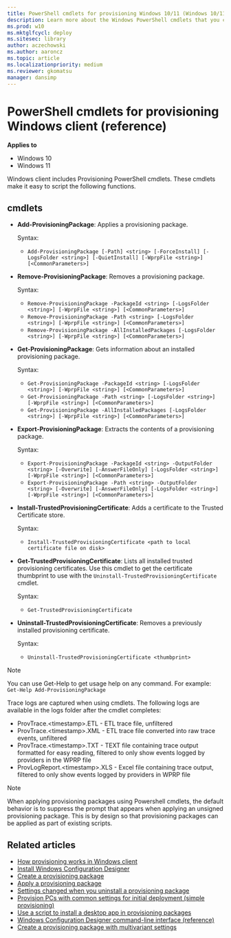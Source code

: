 ```yaml
---
title: PowerShell cmdlets for provisioning Windows 10/11 (Windows 10/11)
description: Learn more about the Windows PowerShell cmdlets that you can use with Provisioning packages on Windows10/11 client desktop devices.
ms.prod: w10
ms.mktglfcycl: deploy
ms.sitesec: library
author: aczechowski
ms.author: aaroncz
ms.topic: article
ms.localizationpriority: medium
ms.reviewer: gkomatsu
manager: dansimp
---
```


# PowerShell cmdlets for provisioning Windows client (reference)


**Applies to**

- Windows 10
- Windows 11

Windows client includes Provisioning PowerShell cmdlets. These cmdlets make it easy to script the following functions.

## cmdlets

- **Add-ProvisioningPackage**: Applies a provisioning package.

  Syntax:

  - `Add-ProvisioningPackage [-Path] <string> [-ForceInstall] [-LogsFolder <string>] [-QuietInstall] [-WprpFile <string>] [<CommonParameters>]`

- **Remove-ProvisioningPackage**: Removes a provisioning package.

  Syntax:

  - `Remove-ProvisioningPackage -PackageId <string> [-LogsFolder <string>] [-WprpFile <string>] [<CommonParameters>]`
  - `Remove-ProvisioningPackage -Path <string> [-LogsFolder <string>] [-WprpFile <string>] [<CommonParameters>]`
  - `Remove-ProvisioningPackage -AllInstalledPackages [-LogsFolder <string>] [-WprpFile <string>] [<CommonParameters>]`

- **Get-ProvisioningPackage**: Gets information about an installed provisioning package.

  Syntax:

  - `Get-ProvisioningPackage -PackageId <string> [-LogsFolder <string>] [-WprpFile <string>] [<CommonParameters>]`
  - `Get-ProvisioningPackage -Path <string> [-LogsFolder <string>] [-WprpFile <string>] [<CommonParameters>]`
  - `Get-ProvisioningPackage -AllInstalledPackages [-LogsFolder <string>] [-WprpFile <string>] [<CommonParameters>]`

- **Export-ProvisioningPackage**: Extracts the contents of a provisioning package.

  Syntax:

  - `Export-ProvisioningPackage -PackageId <string> -OutputFolder <string> [-Overwrite] [-AnswerFileOnly] [-LogsFolder <string>] [-WprpFile <string>] [<CommonParameters>]`
  - `Export-ProvisioningPackage -Path <string> -OutputFolder <string> [-Overwrite] [-AnswerFileOnly] [-LogsFolder <string>] [-WprpFile <string>] [<CommonParameters>]`

- **Install-TrustedProvisioningCertificate**: Adds a certificate to the Trusted Certificate store.

  Syntax:

  - `Install-TrustedProvisioningCertificate <path to local certificate file on disk>`

- **Get-TrustedProvisioningCertificate**: Lists all installed trusted provisioning certificates. Use this cmdlet to get the certificate thumbprint to use with the `Uninstall-TrustedProvisioningCertificate` cmdlet. 

  Syntax:

  - `Get-TrustedProvisioningCertificate`

- **Uninstall-TrustedProvisioningCertificate**: Removes a previously installed provisioning certificate.

  Syntax:

  - `Uninstall-TrustedProvisioningCertificate <thumbprint>`

>[!NOTE]
> You can use Get-Help to get usage help on any command. For example: `Get-Help Add-ProvisioningPackage`

Trace logs are captured when using cmdlets. The following logs are available in the logs folder after the cmdlet completes: 

- ProvTrace.&lt;timestamp&gt;.ETL - ETL trace file, unfiltered
- ProvTrace.&lt;timestamp&gt;.XML - ETL trace file converted into raw trace events, unfiltered
- ProvTrace.&lt;timestamp&gt;.TXT - TEXT file containing trace output formatted for easy reading, filtered to only show events logged by providers in the WPRP file
- ProvLogReport.&lt;timestamp&gt;.XLS - Excel file containing trace output, filtered to only show events logged by providers in WPRP file



>[!NOTE]
>When applying provisioning packages using Powershell cmdlets, the default behavior is to suppress the prompt that appears when applying an unsigned provisioning package. This is by design so that provisioning packages can be applied as part of existing scripts.


## Related articles

- [How provisioning works in Windows client](provisioning-how-it-works.md)
- [Install Windows Configuration Designer](provisioning-install-icd.md)
- [Create a provisioning package](provisioning-create-package.md)
- [Apply a provisioning package](provisioning-apply-package.md)
- [Settings changed when you uninstall a provisioning package](provisioning-uninstall-package.md)
- [Provision PCs with common settings for initial deployment (simple provisioning)](provision-pcs-for-initial-deployment.md)
- [Use a script to install a desktop app in provisioning packages](provisioning-script-to-install-app.md)
- [Windows Configuration Designer command-line interface (reference)](provisioning-command-line.md)
- [Create a provisioning package with multivariant settings](provisioning-multivariant.md)

